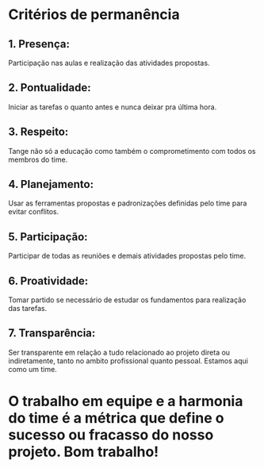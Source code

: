 # Critérios de permanência 

## 1. Presença:
Participação nas aulas e realização das atividades propostas.
## 2. Pontualidade:
Iniciar as tarefas o quanto antes e nunca deixar pra última hora.
## 3. Respeito:
Tange não só a educação como também o comprometimento com todos os membros do time.
## 4. Planejamento:
Usar as ferramentas propostas e padronizações definidas pelo time para evitar conflitos.
## 5. Participação:
Participar de todas as reuniões e demais atividades propostas pelo time.
## 6. Proatividade:
Tomar partido se necessário de estudar os fundamentos para realização das tarefas.
## 7. Transparência:
Ser transparente em relação a tudo relacionado ao projeto direta ou indiretamente, tanto no ambito profissional quanto pessoal. Estamos aqui como um time.

# O trabalho em equipe e a harmonia do time é a métrica que define o sucesso ou fracasso do nosso projeto. Bom trabalho!
